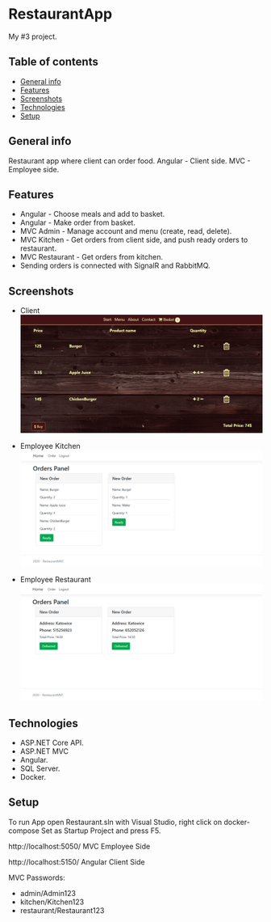 # RestaurantApp

My #3 project.

## Table of contents

- [General info](#general-info)
- [Features](#features)
- [Screenshots](#screenshots)
- [Technologies](#technologies)
- [Setup](#setup)

## General info

Restaurant app where client can order food.
Angular - Client side.
MVC - Employee side.

## Features

- Angular - Choose meals and add to basket.
- Angular - Make order from basket.
- MVC Admin - Manage account and menu (create, read, delete).
- MVC Kitchen - Get orders from client side, and push ready orders to restaurant.
- MVC Restaurant - Get orders from kitchen.
- Sending orders is connected with SignalR and RabbitMQ.

## Screenshots

- Client
  ![Example client side](./img/exampleClientSide.png)

- Employee Kitchen
  ![Example client employee](./img/exampleKitchen.png)

- Employee Restaurant
  ![Example client employee](./img/exampleRestaurant.png)

## Technologies

- ASP.NET Core API.
- ASP.NET MVC
- Angular.
- SQL Server.
- Docker.

## Setup

To run App open Restaurant.sln with Visual Studio, right click on docker-compose Set as Startup Project and press F5.

http://localhost:5050/ MVC Employee Side

http://localhost:5150/ Angular Client Side

MVC Passwords:

- admin/Admin123
- kitchen/Kitchen123
- restaurant/Restaurant123
